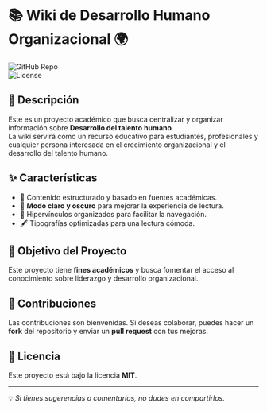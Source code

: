 # 📚 Wiki de Desarrollo Humano Organizacional 🌍  

![GitHub Repo](https://img.shields.io/badge/Proyecto-Académico-blue.svg)  
![License](https://img.shields.io/badge/Licencia-MIT-green.svg)  

## 📖 Descripción  
Este es un proyecto académico que busca centralizar y organizar información sobre **Desarrollo del talento humano**.  
La wiki servirá como un recurso educativo para estudiantes, profesionales y cualquier persona interesada en el crecimiento organizacional y el desarrollo del talento humano.  

## ✨ Características  
- 📖 Contenido estructurado y basado en fuentes académicas.  
- 🎨 **Modo claro y oscuro** para mejorar la experiencia de lectura.  
- 🔗 Hipervínculos organizados para facilitar la navegación.  
- 🖋️ Tipografías optimizadas para una lectura cómoda.  

## 🎯 Objetivo del Proyecto  
Este proyecto tiene **fines académicos** y busca fomentar el acceso al conocimiento sobre liderazgo y desarrollo organizacional.  

## 🚀 Contribuciones  
Las contribuciones son bienvenidas. Si deseas colaborar, puedes hacer un **fork** del repositorio y enviar un **pull request** con tus mejoras.  

## 📄 Licencia  
Este proyecto está bajo la licencia **MIT**.  

---
💡 *Si tienes sugerencias o comentarios, no dudes en compartirlos.*  
